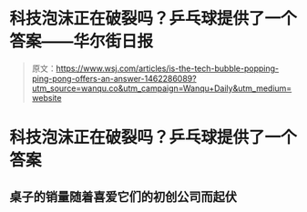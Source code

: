 # 科技泡沫正在破裂吗？乒乓球提供了一个答案——华尔街日报

> 原文：<https://www.wsj.com/articles/is-the-tech-bubble-popping-ping-pong-offers-an-answer-1462286089?utm_source=wanqu.co&utm_campaign=Wanqu+Daily&utm_medium=website>

# 科技泡沫正在破裂吗？乒乓球提供了一个答案

## 桌子的销量随着喜爱它们的初创公司而起伏